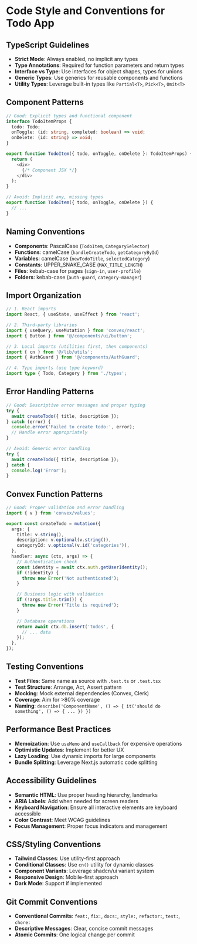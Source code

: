 # Code Style and Conventions for Todo App

## TypeScript Guidelines
- **Strict Mode**: Always enabled, no implicit any types
- **Type Annotations**: Required for function parameters and return types
- **Interface vs Type**: Use interfaces for object shapes, types for unions
- **Generic Types**: Use generics for reusable components and functions
- **Utility Types**: Leverage built-in types like `Partial<T>`, `Pick<T>`, `Omit<T>`

## Component Patterns
```typescript
// Good: Explicit types and functional component
interface TodoItemProps {
  todo: Todo;
  onToggle: (id: string, completed: boolean) => void;
  onDelete: (id: string) => void;
}

export function TodoItem({ todo, onToggle, onDelete }: TodoItemProps) {
  return (
    <div>
      {/* Component JSX */}
    </div>
  );
}

// Avoid: Implicit any, missing types
export function TodoItem({ todo, onToggle, onDelete }) {
  // ...
}
```

## Naming Conventions
- **Components**: PascalCase (`TodoItem`, `CategorySelector`)
- **Functions**: camelCase (`handleCreateTodo`, `getCategoryById`)
- **Variables**: camelCase (`newTodoTitle`, `selectedCategory`)
- **Constants**: UPPER_SNAKE_CASE (`MAX_TITLE_LENGTH`)
- **Files**: kebab-case for pages (`sign-in`, `user-profile`)
- **Folders**: kebab-case (`auth-guard`, `category-manager`)

## Import Organization
```typescript
// 1. React imports
import React, { useState, useEffect } from 'react';

// 2. Third-party libraries
import { useQuery, useMutation } from 'convex/react';
import { Button } from '@/components/ui/button';

// 3. Local imports (utilities first, then components)
import { cn } from '@/lib/utils';
import { AuthGuard } from '@/components/AuthGuard';

// 4. Type imports (use type keyword)
import type { Todo, Category } from './types';
```

## Error Handling Patterns
```typescript
// Good: Descriptive error messages and proper typing
try {
  await createTodo({ title, description });
} catch (error) {
  console.error('Failed to create todo:', error);
  // Handle error appropriately
}

// Avoid: Generic error handling
try {
  await createTodo({ title, description });
} catch {
  console.log('Error');
}
```

## Convex Function Patterns
```typescript
// Good: Proper validation and error handling
import { v } from 'convex/values';

export const createTodo = mutation({
  args: {
    title: v.string(),
    description: v.optional(v.string()),
    categoryId: v.optional(v.id('categories')),
  },
  handler: async (ctx, args) => {
    // Authentication check
    const identity = await ctx.auth.getUserIdentity();
    if (!identity) {
      throw new Error('Not authenticated');
    }

    // Business logic with validation
    if (!args.title.trim()) {
      throw new Error('Title is required');
    }

    // Database operations
    return await ctx.db.insert('todos', {
      // ... data
    });
  },
});
```

## Testing Conventions
- **Test Files**: Same name as source with `.test.ts` or `.test.tsx`
- **Test Structure**: Arrange, Act, Assert pattern
- **Mocking**: Mock external dependencies (Convex, Clerk)
- **Coverage**: Aim for >80% coverage
- **Naming**: `describe('ComponentName', () => { it('should do something', () => { ... }) })`

## Performance Best Practices
- **Memoization**: Use `useMemo` and `useCallback` for expensive operations
- **Optimistic Updates**: Implement for better UX
- **Lazy Loading**: Use dynamic imports for large components
- **Bundle Splitting**: Leverage Next.js automatic code splitting

## Accessibility Guidelines
- **Semantic HTML**: Use proper heading hierarchy, landmarks
- **ARIA Labels**: Add when needed for screen readers
- **Keyboard Navigation**: Ensure all interactive elements are keyboard accessible
- **Color Contrast**: Meet WCAG guidelines
- **Focus Management**: Proper focus indicators and management

## CSS/Styling Conventions
- **Tailwind Classes**: Use utility-first approach
- **Conditional Classes**: Use `cn()` utility for dynamic classes
- **Component Variants**: Leverage shadcn/ui variant system
- **Responsive Design**: Mobile-first approach
- **Dark Mode**: Support if implemented

## Git Commit Conventions
- **Conventional Commits**: `feat:`, `fix:`, `docs:`, `style:`, `refactor:`, `test:`, `chore:`
- **Descriptive Messages**: Clear, concise commit messages
- **Atomic Commits**: One logical change per commit